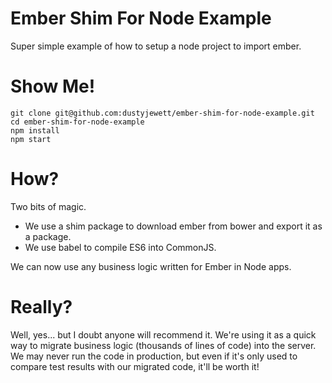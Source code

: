 # Ember Shim For Node Example

Super simple example of how to setup a node project to import ember.

# Show Me!

    git clone git@github.com:dustyjewett/ember-shim-for-node-example.git
    cd ember-shim-for-node-example
    npm install
    npm start

# How?

Two bits of magic.

 * We use a shim package to download ember from bower and export it as a package.
 * We use babel to compile ES6 into CommonJS. 
 
We can now use any business logic written for Ember in Node apps.

# Really?

Well, yes... but I doubt anyone will recommend it.  We're using it as a quick way to migrate business logic (thousands of lines of code) into the server. 
We may never run the code in production, but even if it's only used to compare test results with our migrated code, it'll be worth it!

